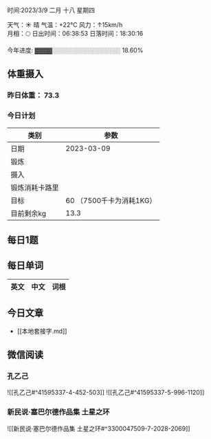 

时间:2023/3/9 二月 十八 星期四

天气：☀️   晴 气温：+22°C 风力：↑15km/h  
月相：🌕 日出时间：06:38:53 日落时间：18:30:16

今年进度: ▓▓▓▓░░░░░░░░░░░░░░░░ 18.60%

## 体重摄入

### 昨日体重： 73.3
### 今日计划
| 类别           | 参数                    |
| -------------- | ----------------------- |
| 日期           | 2023-03-09               |
| 锻炼           |               |
| 摄入           |  |
| 锻炼消耗卡路里 | |
| 目标           | 60      （7500千卡为消耗1KG）                |
| 目前剩余kg               |  13.3                        |



## 每日1题



## 每日单词

| 英文       | 中文       |词根|
| ---------- | ---------- | ---|


## 今日文章

- [[本地套接字.md]]

## 微信阅读

<!-- start of weread -->

### 孔乙己
![[孔乙己#^41595337-4-452-503]]
![[孔乙己#^41595337-5-996-1120]]

### 新民说·塞巴尔德作品集 土星之环
![[新民说·塞巴尔德作品集 土星之环#^3300047509-7-2028-2069]]

<!-- end of weread -->
